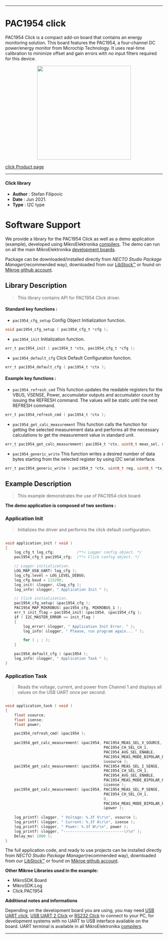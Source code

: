 
---
# PAC1954 click

PAC1954 Click is a compact add-on board that contains an energy monitoring solution. This board features the PAC1954, a four-channel DC power/energy monitor from Microchip Technology. It uses real-time calibration to minimize offset and gain errors with no input filters required for this device.

<p align="center">
  <img src="https://download.mikroe.com/images/click_for_ide/pac1954_click.png" height=300px>
</p>

[click Product page](https://www.mikroe.com/pac1954-click)

---


#### Click library

- **Author**        : Stefan Filipovic
- **Date**          : Jun 2021.
- **Type**          : I2C type


# Software Support

We provide a library for the PAC1954 Click
as well as a demo application (example), developed using MikroElektronika
[compilers](https://www.mikroe.com/necto-studio).
The demo can run on all the main MikroElektronika [development boards](https://www.mikroe.com/development-boards).

Package can be downloaded/installed directly from *NECTO Studio Package Manager*(recommended way), downloaded from our [LibStock&trade;](https://libstock.mikroe.com) or found on [Mikroe github account](https://github.com/MikroElektronika/mikrosdk_click_v2/tree/master/clicks).

## Library Description

> This library contains API for PAC1954 Click driver.

#### Standard key functions :

- `pac1954_cfg_setup` Config Object Initialization function.
```c
void pac1954_cfg_setup ( pac1954_cfg_t *cfg );
```

- `pac1954_init` Initialization function.
```c
err_t pac1954_init ( pac1954_t *ctx, pac1954_cfg_t *cfg );
```

- `pac1954_default_cfg` Click Default Configuration function.
```c
err_t pac1954_default_cfg ( pac1954_t *ctx );
```

#### Example key functions :

- `pac1954_refresh_cmd` This function updates the readable registers for the VBUS, VSENSE, Power, accumulator 
outputs and accumulator count by issuing the REFRESH command. The values will be static until 
the next REFRESH command.
```c
err_t pac1954_refresh_cmd ( pac1954_t *ctx );
```

- `pac1954_get_calc_measurement` This function calls the function for getting the selected 
measurement data and performs all the necessary calculations to get 
the measurement value in standard unit.
```c
err_t pac1954_get_calc_measurement( pac1954_t *ctx, uint8_t meas_sel, uint8_t ch_sel, uint8_t avg_sel, uint8_t meas_mode, float *data_out );
```

- `pac1954_generic_write` This function writes a desired number of data bytes starting from
the selected register by using I2C serial interface.
```c
err_t pac1954_generic_write ( pac1954_t *ctx, uint8_t reg, uint8_t *tx_buf, uint8_t tx_len );
```

## Example Description

> This example demonstrates the use of PAC1954 click board.

**The demo application is composed of two sections :**

### Application Init

> Initializes the driver and performs the click default configuration.

```c

void application_init ( void )
{
    log_cfg_t log_cfg;          /**< Logger config object. */
    pac1954_cfg_t pac1954_cfg;  /**< Click config object. */

    // Logger initialization.
    LOG_MAP_USB_UART( log_cfg );
    log_cfg.level = LOG_LEVEL_DEBUG;
    log_cfg.baud = 115200;
    log_init( &logger, &log_cfg );
    log_info( &logger, " Application Init " );

    // Click initialization.
    pac1954_cfg_setup( &pac1954_cfg );
    PAC1954_MAP_MIKROBUS( pac1954_cfg, MIKROBUS_1 );
    err_t init_flag = pac1954_init( &pac1954, &pac1954_cfg );
    if ( I2C_MASTER_ERROR == init_flag ) 
    {
        log_error( &logger, " Application Init Error. " );
        log_info( &logger, " Please, run program again... " );

        for ( ; ; );
    }

    pac1954_default_cfg ( &pac1954 );
    log_info( &logger, " Application Task " );
}

```

### Application Task

> Reads the voltage, current, and power from Channel 1 and displays all 
> values on the USB UART once per second.

```c

void application_task ( void )
{
    float vsource;
    float isense;
    float power;

    pac1954_refresh_cmd( &pac1954 );
    
    pac1954_get_calc_measurement( &pac1954, PAC1954_MEAS_SEL_V_SOURCE, 
                                            PAC1954_CH_SEL_CH_1, 
                                            PAC1954_AVG_SEL_ENABLE, 
                                            PAC1954_MEAS_MODE_BIPOLAR_FSR,
                                            &vsource );
    pac1954_get_calc_measurement( &pac1954, PAC1954_MEAS_SEL_I_SENSE, 
                                            PAC1954_CH_SEL_CH_1, 
                                            PAC1954_AVG_SEL_ENABLE, 
                                            PAC1954_MEAS_MODE_BIPOLAR_FSR, 
                                            &isense );
    pac1954_get_calc_measurement( &pac1954, PAC1954_MEAS_SEL_P_SENSE, 
                                            PAC1954_CH_SEL_CH_1, 
                                            0, 
                                            PAC1954_MEAS_MODE_BIPOLAR_FSR, 
                                            &power );
    
    log_printf( &logger, " Voltage: %.3f V\r\n", vsource );
    log_printf( &logger, " Current: %.3f A\r\n", isense );
    log_printf( &logger, " Power: %.3f W\r\n", power );
    log_printf( &logger, "---------------------------\r\n" );
    Delay_ms( 1000 );
}

```

The full application code, and ready to use projects can be installed directly from *NECTO Studio Package Manager*(recommended way), downloaded from our [LibStock&trade;](https://libstock.mikroe.com) or found on [Mikroe github account](https://github.com/MikroElektronika/mikrosdk_click_v2/tree/master/clicks).

**Other Mikroe Libraries used in the example:**

- MikroSDK.Board
- MikroSDK.Log
- Click.PAC1954

**Additional notes and informations**

Depending on the development board you are using, you may need
[USB UART click](https://www.mikroe.com/usb-uart-click),
[USB UART 2 Click](https://www.mikroe.com/usb-uart-2-click) or
[RS232 Click](https://www.mikroe.com/rs232-click) to connect to your PC, for
development systems with no UART to USB interface available on the board. UART
terminal is available in all MikroElektronika
[compilers](https://shop.mikroe.com/compilers).

---
